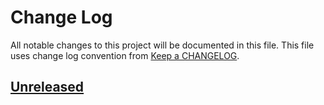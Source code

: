 # Change Log
All notable changes to this project will be documented in this file.
This file uses change log convention from [Keep a CHANGELOG](http://keepachangelog.com).

## [Unreleased][unreleased]


[unreleased]: https://github.com/hadenlabs/ansible-role-apache/compare/0.0.2...HEAD
[0.0.2]: https://github.com/hadenlabs/ansible-role-apache/compare/0.0.1...0.0.2
[0.0.1]: https://github.com/hadenlabs/ansible-role-apache/compare/0.0.0...0.0.1

[CHANGELOG.md]: CHANGELOG.md
[CONTRIBUTING.md]: CONTRIBUTING.md
[LICENCE]: LICENCE
[README.md]: README.md
